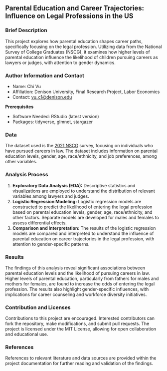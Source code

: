 ## Parental Education and Career Trajectories: Influence on Legal Professions in the US

### Brief Description 
This project explores how parental education shapes career paths, specifically focusing on the legal profession. Utilizing data from the National Survey of College Graduates (NSCG), it examines how higher levels of parental education influence the likelihood of children pursuing careers as lawyers or judges, with attention to gender dynamics.

### Author Information and Contact
- Name: Chi Vu
- Affiliation: Denison University, Final Research Project, Labor Economics
- Contact: vu_c1@denison.edu

**Prerequisites**
- Software Needed: RStudio (latest version)
- Packages: tidyverse, glmnet, stargazer

### Data
The dataset used is the [2021 NSCG](https://ncses.nsf.gov/explore-data/microdata/national-survey-college-graduates) survey, focusing on individuals who have pursued careers in law. The dataset includes information on parental education levels, gender, age, race/ethnicity, and job preferences, among other variables.

### Analysis Process
1. **Exploratory Data Analysis (EDA):** Descriptive statistics and visualizations are employed to understand the distribution of relevant variables among lawyers and judges.
2. **Logistic Regression Modeling:** Logistic regression models are constructed to predict the likelihood of entering the legal profession based on parental education levels, gender, age, race/ethnicity, and other factors. Separate models are developed for males and females to assess differential effects.
3. **Comparison and Interpretation:** The results of the logistic regression models are compared and interpreted to understand the influence of parental education on career trajectories in the legal profession, with attention to gender-specific patterns.

### Results
The findings of this analysis reveal significant associations between parental education levels and the likelihood of pursuing careers in law. Higher levels of parental education, particularly from fathers for males and mothers for females, are found to increase the odds of entering the legal profession. The results also highlight gender-specific influences, with implications for career counseling and workforce diversity initiatives.

### Contribution and Licenses
Contributions to this project are encouraged. Interested contributors can fork the repository, make modifications, and submit pull requests. The project is licensed under the MIT License, allowing for open collaboration and educational use.

### References
References to relevant literature and data sources are provided within the project documentation for further reading and validation of the findings.
